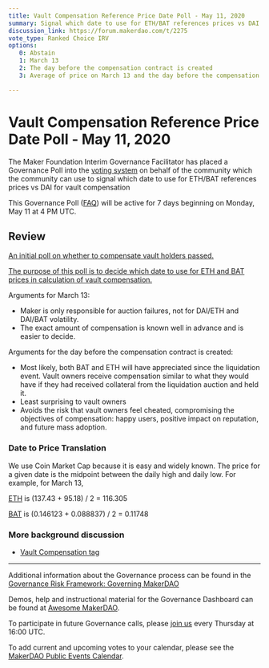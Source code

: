 ```yaml
---
title: Vault Compensation Reference Price Date Poll - May 11, 2020
summary: Signal which date to use for ETH/BAT references prices vs DAI for vault compensation
discussion_link: https://forum.makerdao.com/t/2275
vote_type: Ranked Choice IRV
options:
   0: Abstain
   1: March 13
   2: The day before the compensation contract is created
   3: Average of price on March 13 and the day before the compensation contract is created

---
```

# Vault Compensation Reference Price Date Poll - May 11, 2020

The Maker Foundation Interim Governance Facilitator has placed a Governance Poll into the [voting system](https://vote.makerdao.com/polling) on behalf of the community which the community can use to signal which date to use for ETH/BAT references prices vs DAI for vault compensation

This Governance Poll ([FAQ](https://community-development.makerdao.com/makerdao-scd-faqs/scd-faqs/governance)) will be active for 7 days beginning on Monday, May 11 at 4 PM UTC.

## Review

[An initial poll on whether to compensate vault holders passed.](https://vote.makerdao.com/polling-proposal/qmwfvvguaf8rz8xwgv2cqnzzt9t5h6epzh17qmk2ue99y4)

[The purpose of this poll is to decide which date to use for ETH and BAT prices in calculation of vault compensation.](https://forum.makerdao.com/t/fund-gitcoin-grant-to-build-vault-compensation-smart-contract/2273)

Arguments for March 13:
- Maker is only responsible for auction failures, not for DAI/ETH and DAI/BAT volatility.
- The exact amount of compensation is known well in advance and is easier to decide.

Arguments for the day before the compensation contract is created:
- Most likely, both BAT and ETH will have appreciated since the liquidation event. Vault owners receive compensation similar to what they would have if they had received collateral from the liquidation auction and held it.
- Least surprising to vault owners
- Avoids the risk that vault owners feel cheated, compromising the objectives of compensation: happy users, positive impact on reputation, and future mass adoption.

### Date to Price Translation

We use Coin Market Cap because it is easy and widely known.  The price
for a given date is the midpoint between the daily high and daily
low. For example, for March 13,

[ETH](https://coinmarketcap.com/currencies/ethereum/historical-data/?start=20200311&end=20200314) is (137.43 + 95.18) / 2 = 116.305

[BAT](https://coinmarketcap.com/currencies/basic-attention-token/historical-data/?start=20200311&end=20200314) is (0.146123 + 0.088837) / 2 = 0.11748

### More background discussion

* [Vault Compensation tag](https://forum.makerdao.com/tag/vault-compensation)

---

Additional information about the Governance process can be found in the [Governance Risk Framework: Governing MakerDAO](https://community-development.makerdao.com/governance/governance-risk-framework)

Demos, help and instructional material for the Governance Dashboard can be found at [Awesome MakerDAO](https://awesome.makerdao.com/#voting).

To participate in future Governance calls, please [join us](https://community-development.makerdao.com/governance/governance-and-risk-meetings) every Thursday at 16:00 UTC.

To add current and upcoming votes to your calendar, please see the [MakerDAO Public Events Calendar](https://calendar.google.com/calendar/embed?src=makerdao.com_3efhm2ghipksegl009ktniomdk%40group.calendar.google.com&ctz=America%2FLos_Angeles).
